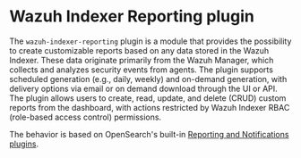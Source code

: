 # Wazuh Indexer Reporting plugin

The `wazuh-indexer-reporting` plugin is a module that provides the possibility to create customizable reports based on any data stored in the Wazuh Indexer. These data originate primarily from the Wazuh Manager, which collects and analyzes security events from agents. The plugin supports scheduled generation (e.g., daily, weekly) and on-demand generation, with delivery options via email or on demand download through the UI or API. The plugin allows users to create, read, update, and delete (CRUD) custom reports from the dashboard, with actions restricted by Wazuh Indexer RBAC (role-based access control) permissions.

The behavior is based on OpenSearch's built-in [Reporting and Notifications plugins](https://docs.opensearch.org/docs/latest/reporting/report-dashboard-index/).
